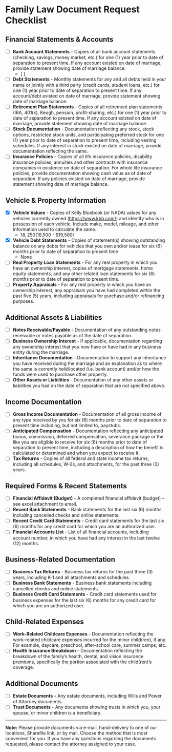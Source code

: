 # Family Law Document Request Checklist

## Financial Statements & Accounts

- [ ] **Bank Account Statements** - Copies of all bank account statements (checking, savings, money market, etc.) for one (1) year prior to date of separation to present time. If any account existed on date of marriage, provide statement showing date of marriage balance.
	- [ ] 
- [ ] **Debt Statements** - Monthly statements for any and all debts held in your name or jointly with a third party (credit cards, student loans, etc.) for one (1) year prior to date of separation to present time. If any account/debt existed on date of marriage, provide statement showing date of marriage balance.
- [ ] **Retirement Plan Statements** - Copies of all retirement plan statements (IRA, 401(k), Keogh, pension, profit-sharing, etc.) for one (1) year prior to date of separation to present time. If any account existed on date of marriage, provide statement showing date of marriage balance.
- [ ] **Stock Documentation** - Documentation reflecting any stock, stock options, restricted stock units, and participating preferred stock for one (1) year prior to date of separation to present time, including vesting schedules. If any interest in stock existed on date of marriage, provide documentation reflecting the same.
- [ ] **Insurance Policies** - Copies of all life insurance policies, disability insurance policies, annuities and other contracts with insurance companies in existence on date of separation. For whole life insurance policies, provide documentation showing cash value as of date of separation. If any policies existed on date of marriage, provide statement showing date of marriage balance.

## Vehicle & Property Information

- [x] **Vehicle Values** - Copies of Kelly Bluebook (or NADA) values for any vehicles currently owned (https://www.kbb.com/) and identify who is in possession of each vehicle. Include make, model, mileage, and other information used to calculate the same.
	- $18,250 ($16,500 - $19,500)
- [x] **Vehicle Debt Statements** - Copies of statement(s) showing outstanding balance on any debts for vehicles that you own and/or lease for six (6) months prior to date of separation to present time
	- None
- [ ] **Real Property Loan Statements** - For any real property in which you have an ownership interest, copies of mortgage statements, home equity statements, and any other related loan statements for six (6) months prior to date of separation to present time.
- [ ] **Property Appraisals** - For any real property in which you have an ownership interest, any appraisals you have had completed within the past five (5) years, including appraisals for purchase and/or refinancing purposes.

## Additional Assets & Liabilities

- [ ] **Notes Receivable/Payable** - Documentation of any outstanding notes receivable or notes payable as of the date of separation.
- [ ] **Business Ownership Interest** - If applicable, documentation regarding any ownership interest that you now have or have had in any business entity during the marriage.
- [ ] **Inheritance Documentation** - Documentation to support any inheritance you have received during the marriage and an explanation as to where the same is currently held/located (i.e. bank account) and/or how the funds were used to purchase other property.
- [ ] **Other Assets or Liabilities** - Documentation of any other assets or liabilities you had on the date of separation that are not specified above.

## Income Documentation

- [ ] **Gross Income Documentation** - Documentation of all gross income of any type received by you for six (6) months prior to date of separation to present time including, but not limited to, paystubs.
- [ ] **Anticipated Compensation** - Documentation reflecting any anticipated bonus, commission, deferred compensation, severance package or the like you are eligible to receive for six (6) months prior to date of separation to present time, including a description of how the benefit is calculated or determined and when you expect to receive it.
- [ ] **Tax Returns** - Copies of all federal and state income tax returns, including all schedules, W-2s, and attachments, for the past three (3) years.

## Required Forms & Recent Statements

- [ ] **Financial Affidavit (Budget)** - A completed financial affidavit (budget) – see excel attachment to email.
- [ ] **Recent Bank Statements** - Bank statements for the last six (6) months including cancelled checks and online statements.
- [ ] **Recent Credit Card Statements** - Credit card statements for the last six (6) months for any credit card for which you are an authorized user.
- [ ] **Financial Accounts List** - List of all financial accounts, including account number, in which you have had any interest in the last twelve (12) months.

## Business-Related Documentation

- [ ] **Business Tax Returns** - Business tax returns for the past three (3) years, including K-1 and all attachments and schedules.
- [ ] **Business Bank Statements** - Business bank statements including cancelled checks and online statements.
- [ ] **Business Credit Card Statements** - Credit card statements used for business expenses for the last six (6) months for any credit card for which you are an authorized user.

## Child-Related Expenses

- [ ] **Work-Related Childcare Expenses** - Documentation reflecting the work-related childcare expenses incurred for the minor child(ren), if any. For example, daycare, preschool, after-school care, summer camps, etc.
- [ ] **Health Insurance Breakdown** - Documentation reflecting the breakdown of the family’s health, dental, and vision insurance premiums, specifically the portion associated with the child(ren)’s coverage.

## Additional Documents

- [ ] **Estate Documents** - Any estate documents, including Wills and Power of Attorney documents.
- [ ] **Trust Documents** - Any documents showing trusts in which you, your spouse, or minor children is a beneficiary.

-----

**Note:** Please provide documents via e-mail, hand-delivery to one of our locations, Sharefile link, or by mail. Choose the method that is most convenient for you. If you have any questions regarding the documents requested, please contact the attorney assigned to your case.